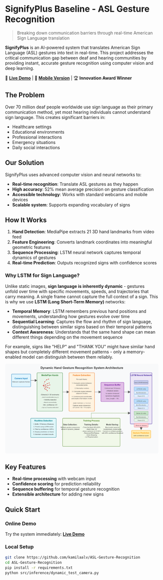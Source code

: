 # SignifyPlus Baseline - ASL Gesture Recognition

> Breaking down communication barriers through real-time American Sign Language translation

**SignifyPlus** is an AI-powered system that translates American Sign Language (ASL) gestures into text in real-time. This project addresses the critical communication gap between deaf and hearing communities by providing instant, accurate gesture recognition using computer vision and deep learning.

🚀 **[Live Demo](https://asl-translation-production.up.railway.app/)** | 📱 **[Mobile Version]([mobile-repo-link](https://github.com/kamilaalv/ASL-Gesture-Recognition-Mobile))** | 🏆 **Innovation Award Winner**

## The Problem

Over 70 million deaf people worldwide use sign language as their primary communication method, yet most hearing individuals cannot understand sign language. This creates significant barriers in:
- Healthcare settings
- Educational environments  
- Professional interactions
- Emergency situations
- Daily social interactions

## Our Solution

SignifyPlus uses advanced computer vision and neural networks to:
- **Real-time recognition**: Translate ASL gestures as they happen
- **High accuracy**: 52% mean average precision on gesture classification
- **Accessible technology**: Works with standard webcams and mobile devices
- **Scalable system**: Supports expanding vocabulary of signs

## How It Works

1. **Hand Detection**: MediaPipe extracts 21 3D hand landmarks from video feed
2. **Feature Engineering**: Converts landmark coordinates into meaningful geometric features
3. **Sequence Processing**: LSTM neural network captures temporal dynamics of gestures
4. **Real-time Prediction**: Outputs recognized signs with confidence scores

### Why LSTM for Sign Language?

Unlike static images, **sign language is inherently dynamic** - gestures unfold over time with specific movements, speeds, and trajectories that carry meaning. A single frame cannot capture the full context of a sign. This is why we use **LSTM (Long Short-Term Memory)** networks:

- **Temporal Memory**: LSTM remembers previous hand positions and movements, understanding how gestures evolve over time
- **Sequential Learning**: Captures the flow and rhythm of sign language, distinguishing between similar signs based on their temporal patterns
- **Context Awareness**: Understands that the same hand shape can mean different things depending on the movement sequence

For example, signs like "HELP" and "THANK YOU" might have similar hand shapes but completely different movement patterns - only a memory-enabled model can distinguish between them reliably.

![Architecture Diagram](docs/architecture_diagram.png)

## Key Features
- **Real-time processing** with webcam input
- **Confidence scoring** for prediction reliability
- **Sequence buffering** for temporal gesture recognition
- **Extensible architecture** for adding new signs

## Quick Start

### Online Demo
Try the system immediately: **[Live Demo](https://asl-translation-production.up.railway.app/)**

### Local Setup
```bash
git clone https://github.com/kamilaalv/ASL-Gesture-Recognition
cd ASL-Gesture-Recognition
pip install -r requirements.txt
python src/inference/dynamic_test_camera.py
```
